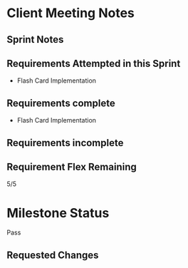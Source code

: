 # Client Meeting Notes

## Sprint Notes

## Requirements Attempted in this Sprint

- Flash Card Implementation

## Requirements complete

- Flash Card Implementation

## Requirements incomplete


## Requirement Flex Remaining

5/5

# Milestone Status

Pass

## Requested Changes
